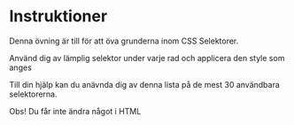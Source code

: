 # Instruktioner

Denna övning är till för att öva grunderna inom CSS Selektorer.

Använd dig av lämplig selektor under varje rad och applicera den style som anges

Till din hjälp kan du anävnda dig av denna lista på de mest 30 användbara selektorerna.

Obs! Du får inte ändra något i HTML
